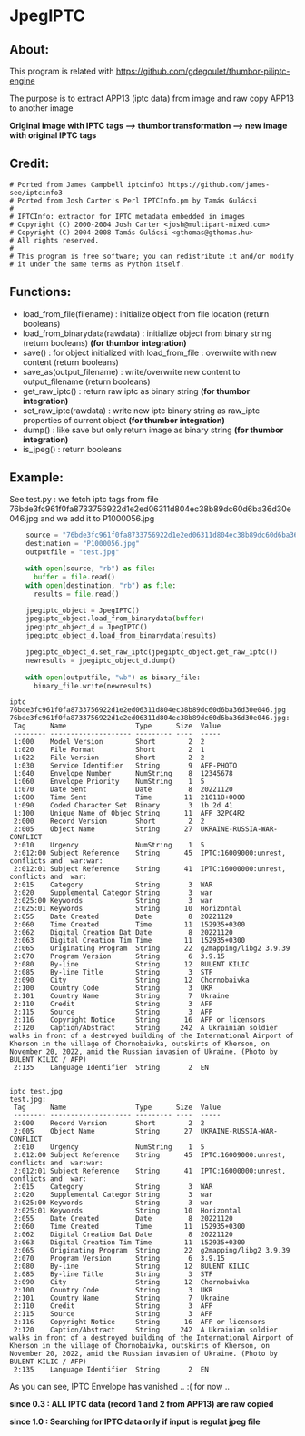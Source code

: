 # JpegIPTC

## About:
This program is related with https://github.com/gdegoulet/thumbor-piliptc-engine

The purpose is to extract APP13 (iptc data) from image and raw copy APP13 to another image

**Original image with IPTC tags --> thumbor transformation --> new image with original IPTC tags**

## Credit:
```
# Ported from James Campbell iptcinfo3 https://github.com/james-see/iptcinfo3 
# Ported from Josh Carter's Perl IPTCInfo.pm by Tamás Gulácsi
#
# IPTCInfo: extractor for IPTC metadata embedded in images
# Copyright (C) 2000-2004 Josh Carter <josh@multipart-mixed.com>
# Copyright (C) 2004-2008 Tamás Gulácsi <gthomas@gthomas.hu>
# All rights reserved.
#
# This program is free software; you can redistribute it and/or modify
# it under the same terms as Python itself.

```

## Functions:

- load_from_file(filename) : initialize object from file location (return booleans)
- load_from_binarydata(rawdata) : initialize object from binary string (return booleans) **(for thumbor integration)**
- save() : for object initialized with load_from_file : overwrite with new content (return booleans)
- save_as(output_filename) : write/overwrite new content to output_filename (return booleans)
- get_raw_iptc() : return raw iptc as binary string **(for thumbor integration)**
- set_raw_iptc(rawdata) : write new iptc binary string as raw_iptc properties of current object **(for thumbor integration)**
- dump() : like save but only return image as binary string **(for thumbor integration)**
- is_jpeg() : return booleans


## Example:
See test.py : we fetch iptc tags from file 76bde3fc961f0fa8733756922d1e2ed06311d804ec38b89dc60d6ba36d30e046.jpg and we add it to P1000056.jpg

```python
    source = "76bde3fc961f0fa8733756922d1e2ed06311d804ec38b89dc60d6ba36d30e046.jpg"
    destination = "P1000056.jpg"
    outputfile = "test.jpg"

    with open(source, "rb") as file:
      buffer = file.read()
    with open(destination, "rb") as file:
      results = file.read()

    jpegiptc_object = JpegIPTC()
    jpegiptc_object.load_from_binarydata(buffer)
    jpegiptc_object_d = JpegIPTC()
    jpegiptc_object_d.load_from_binarydata(results)

    jpegiptc_object_d.set_raw_iptc(jpegiptc_object.get_raw_iptc())
    newresults = jpegiptc_object_d.dump()
    
    with open(outputfile, "wb") as binary_file:
      binary_file.write(newresults)
```

```
iptc 76bde3fc961f0fa8733756922d1e2ed06311d804ec38b89dc60d6ba36d30e046.jpg
76bde3fc961f0fa8733756922d1e2ed06311d804ec38b89dc60d6ba36d30e046.jpg:
 Tag      Name                 Type      Size  Value
 -------- -------------------- --------- ----  -----
 1:000    Model Version        Short        2  2
 1:020    File Format          Short        2  1
 1:022    File Version         Short        2  2
 1:030    Service Identifier   String       9  AFP-PHOTO
 1:040    Envelope Number      NumString    8  12345678
 1:060    Envelope Priority    NumString    1  5
 1:070    Date Sent            Date         8  20221120
 1:080    Time Sent            Time        11  210118+0000
 1:090    Coded Character Set  Binary       3  1b 2d 41
 1:100    Unique Name of Objec String      11  AFP_32PC4R2
 2:000    Record Version       Short        2  2
 2:005    Object Name          String      27  UKRAINE-RUSSIA-WAR-CONFLICT
 2:010    Urgency              NumString    1  5
 2:012:00 Subject Reference    String      45  IPTC:16009000:unrest, conflicts and  war:war:
 2:012:01 Subject Reference    String      41  IPTC:16000000:unrest, conflicts and  war:
 2:015    Category             String       3  WAR
 2:020    Supplemental Categor String       3  war
 2:025:00 Keywords             String       3  war
 2:025:01 Keywords             String      10  Horizontal
 2:055    Date Created         Date         8  20221120
 2:060    Time Created         Time        11  152935+0300
 2:062    Digital Creation Dat Date         8  20221120
 2:063    Digital Creation Tim Time        11  152935+0300
 2:065    Originating Program  String      22  g2mapping/libg2 3.9.39
 2:070    Program Version      String       6  3.9.15
 2:080    By-line              String      12  BULENT KILIC
 2:085    By-line Title        String       3  STF
 2:090    City                 String      12  Chornobaivka
 2:100    Country Code         String       3  UKR
 2:101    Country Name         String       7  Ukraine
 2:110    Credit               String       3  AFP
 2:115    Source               String       3  AFP
 2:116    Copyright Notice     String      16  AFP or licensors
 2:120    Caption/Abstract     String     242  A Ukrainian soldier walks in front of a destroyed building of the International Airport of Kherson in the village of Chornobaivka, outskirts of Kherson, on November 20, 2022, amid the Russian invasion of Ukraine. (Photo by BULENT KILIC / AFP)
 2:135    Language Identifier  String       2  EN


iptc test.jpg 
test.jpg:
 Tag      Name                 Type      Size  Value
 -------- -------------------- --------- ----  -----
 2:000    Record Version       Short        2  2
 2:005    Object Name          String      27  UKRAINE-RUSSIA-WAR-CONFLICT
 2:010    Urgency              NumString    1  5
 2:012:00 Subject Reference    String      45  IPTC:16009000:unrest, conflicts and  war:war:
 2:012:01 Subject Reference    String      41  IPTC:16000000:unrest, conflicts and  war:
 2:015    Category             String       3  WAR
 2:020    Supplemental Categor String       3  war
 2:025:00 Keywords             String       3  war
 2:025:01 Keywords             String      10  Horizontal
 2:055    Date Created         Date         8  20221120
 2:060    Time Created         Time        11  152935+0300
 2:062    Digital Creation Dat Date         8  20221120
 2:063    Digital Creation Tim Time        11  152935+0300
 2:065    Originating Program  String      22  g2mapping/libg2 3.9.39
 2:070    Program Version      String       6  3.9.15
 2:080    By-line              String      12  BULENT KILIC
 2:085    By-line Title        String       3  STF
 2:090    City                 String      12  Chornobaivka
 2:100    Country Code         String       3  UKR
 2:101    Country Name         String       7  Ukraine
 2:110    Credit               String       3  AFP
 2:115    Source               String       3  AFP
 2:116    Copyright Notice     String      16  AFP or licensors
 2:120    Caption/Abstract     String     242  A Ukrainian soldier walks in front of a destroyed building of the International Airport of Kherson in the village of Chornobaivka, outskirts of Kherson, on November 20, 2022, amid the Russian invasion of Ukraine. (Photo by BULENT KILIC / AFP)
 2:135    Language Identifier  String       2  EN

```

As you can see, IPTC Envelope has vanished .. :( for now ..

**since 0.3 : ALL IPTC data (record 1 and 2 from APP13) are raw copied**

**since 1.0 : Searching for IPTC data only if input is regulat jpeg file**
